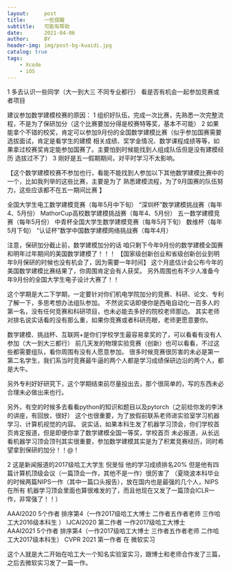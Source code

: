 ```yaml
---
layout:     post
title:      一些提醒
subtitle:   可能有帮助
date:       2021-04-06
author:     BY
header-img: img/post-bg-kuaidi.jpg
catalog: true
tags:
    - Xcode
    - iOS
---
```

1 多去认识一些同学（大一到大三 不同专业都行） 看是否有机会一起参加竞赛或者项目
 
建议参加数学建模校赛的原因：
1 组织好队伍，完成一次比赛，先熟悉一次完整流程，不是为了保研加分（这个比赛要加分得是校赛特等奖，基本不可能）
2 如果能拿个不错的校奖，肯定可以参加9月份的全国数学建模比赛（似乎参加国赛需要选拔面试，肯定是看学生的建模
相关成绩、奖学金情况、数学课程成绩等等，如果拿过校赛奖肯定能参加国赛了。主要怕到时候能找到人组成队伍但是没有建模经历
选拔过不了）
3 刚好是五一假期期间，对平时学习不太影响。


【这个数学建模校赛不参加也行，看能不能找到人参加以下其他数学建模比赛中的一个，比如我列举的这些比赛，主要是为了
熟悉建模流程，为了9月国赛的队伍努力，这些应该都不在五一期间比赛 】

全国大学生电工数学建模竞赛（每年5月中下旬）
“深圳杯”数学建模挑战赛（每年4、5月份）
MathorCup高校数学建模挑战赛（每年4、5月份）
五一数学建模竞赛（每年5月份）
中青杯全国大学生数学建模竞赛（每年5月下旬）
数维杯（每年5月下旬）
“认证杯”数学中国数学建模网络挑战赛（每年4月）


注意，保研加分截止前，数学建模加分的话 咱只剩下今年9月份的数学建模全国赛和明年过年期间的美国数学建模了！！！
【国家级创新创业和省级创新创业到明年9月保研的时候也没有机会了，因为需要一年时间】
这个月底估计会公布今年的美国数学建模比赛结果了，你周围肯定会有人获奖。
另外周围也有不少人准备今年9月份的全国大学生电子设计大赛了！！

这个学期是大二下学期，一定要针对你们机电学院加分的竞赛、科研、论文、专利了解一下，多思考想办法组队参加。
不然说实话即便你是西电自动化一百多人的第一名，没有任何竞赛和科研项目，也未必能去多好的院校老师那边。
其实老师对排名说实话看的没有那么重，如果你竞赛或者科研亮眼，老师更愿意要你。

数学建模、挑战杯、互联网+是你们学校学生最容易拿奖的了，可以看看有没有人参加（大一到大三都行）
前几天发的物理实验竞赛（创新）也可以看看，不过这些都需要组队，看你周围有没有人愿意参加。
很多时候竞赛很厉害的未必是第一第二名学生，我们系当时竞赛最牛逼的两个人都是学习成绩保研边沿的两个人，都是大牛。


另外专利好好研究下，这个学期结束前尽量投出去，那个很简单的，写的东西未必合理未必做出来也行。

另外，有空的时候多去看看python的知识和题目以及pytorch（之前给你发的李沐的讲座，有回放，很好）
这个也很重要，为了放假前联系老师进实验室学习机器学习、计算机视觉的内容。
说实话，如果本科生发了机器学习顶会，你们学校首页肯定报道，但是即便你拿了数学建模全国一等奖，学校首页
未必报道，从长远看机器学习顶会顶刊其实很重要，参加数学建模其实是为了积累竞赛经历，同时希望拿到保研的加分！！@！

2 这是新闻报道的2017级哈工大学生 倪旻恒
他的学习成绩排名20% 但是他有四篇计算机顶级会议（一篇顶会一作，其他不是一作）很厉害了
（夏晓波本科毕业的时候两篇NIPS一作（其中一篇口头报告），放在国内也是最强的几个人，NIPS在所有
机器学习顶会里面也算很难发的了，而且他现在又发了一篇顶会ICLR一作，非常强了！！）


AAAI2020 5个作者 排序第4（一作2017级哈工大博士 二作者五作者老师 三作哈工大2016级本科生 ）
IJCAI2020 第二作者 一作2017级哈工大博士  
AAAI2021 5个作者 排序第4（一作2017级哈工大博士 三作者五作者老师 二作哈工大2017级本科生）
CVPR 2021 第一作者 在 微软实习

这个人就是大二开始在哈工大一个知名实验室实习，跟博士和老师合作发了三篇，之后去微软实习发了一篇一作。
